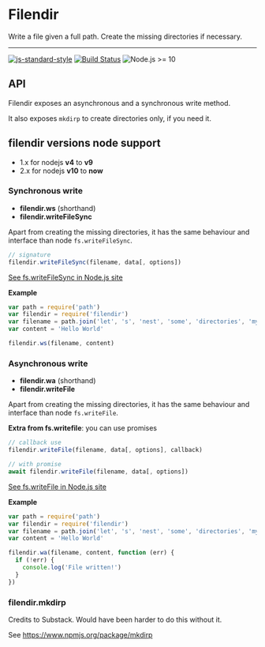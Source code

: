 # Filendir

Write a file given a full path. Create the missing directories if necessary.

---

[![js-standard-style](https://img.shields.io/badge/code%20style-standard-brightgreen.svg?style=flat)](https://github.com/feross/standard)
[![Build Status](https://app.travis-ci.com/AoDev/Filendir.svg?branch=master)](https://app.travis-ci.com/AoDev/Filendir)
![Node.js >= 10](https://img.shields.io/badge/nodejs-%3E%3D%2010-brightgreen)

## API

Filendir exposes an asynchronous and a synchronous write method.

It also exposes `mkdirp` to create directories only, if you need it.

## filendir versions node support

- 1.x for nodejs **v4** to **v9**
- 2.x for nodejs **v10** to **now**

### Synchronous write

- **filendir.ws** (shorthand)
- **filendir.writeFileSync**

Apart from creating the missing directories,
it has the same behaviour and interface than node `fs.writeFileSync`.

```js
// signature
filendir.writeFileSync(filename, data[, options])
```

[See fs.writeFileSync in Node.js site](https://nodejs.org/api/fs.html#fs_fs_writefilesync_filename_data_options)

**Example**

```js
var path = require('path')
var filendir = require('filendir')
var filename = path.join('let', 's', 'nest', 'some', 'directories', 'myfile.txt')
var content = 'Hello World'

filendir.ws(filename, content)
```

### Asynchronous write

- **filendir.wa** (shorthand)
- **filendir.writeFile**

Apart from creating the missing directories,
it has the same behaviour and interface than node `fs.writeFile`.

**Extra from fs.writefile**: you can use promises

```js
// callback use
filendir.writeFile(filename, data[, options], callback)
```

```js
// with promise
await filendir.writeFile(filename, data[, options])
```

[See fs.writeFile in Node.js site](https://nodejs.org/api/fs.html#fs_fs_writefile_filename_data_options_callback)

**Example**

```js
var path = require('path')
var filendir = require('filendir')
var filename = path.join('let', 's', 'nest', 'some', 'directories', 'myfile.txt')
var content = 'Hello World'

filendir.wa(filename, content, function (err) {
  if (!err) {
    console.log('File written!')
  }
})
```

### filendir.mkdirp

Credits to Substack. Would have been harder to do this without it.

See https://www.npmjs.org/package/mkdirp
